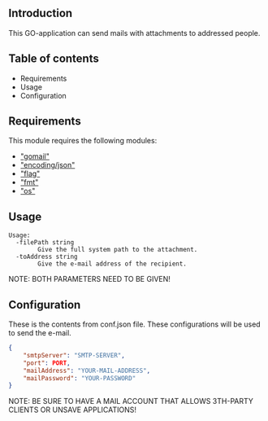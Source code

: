 ## Introduction

This GO-application can send mails with attachments to addressed people.

## Table of contents

- Requirements
- Usage
- Configuration

## Requirements

This module requires the following modules:

- ["gomail"](https://gopkg.in/gomail.v2)
- ["encoding/json"](https://pkg.go.dev/encoding/json)
- ["flag"](https://pkg.go.dev/flag)
- ["fmt"](https://pkg.go.dev/fmt)
- ["os"](https://pkg.go.dev/os)

## Usage



``` text
Usage:
  -filePath string
        Give the full system path to the attachment.
  -toAddress string
        Give the e-mail address of the recipient.
```

NOTE: BOTH PARAMETERS NEED TO BE GIVEN!

## Configuration

These is the contents from conf.json file.
These configurations will be used to send the e-mail.

```json
{
    "smtpServer": "SMTP-SERVER",
    "port": PORT,
    "mailAddress": "YOUR-MAIL-ADDRESS",
    "mailPassword": "YOUR-PASSWORD"
}
```
NOTE: BE SURE TO HAVE A MAIL ACCOUNT THAT ALLOWS 3TH-PARTY CLIENTS OR UNSAVE APPLICATIONS!
